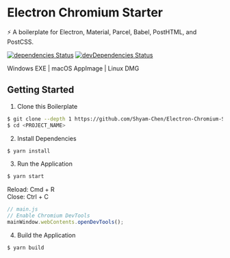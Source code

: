 # Electron Chromium Starter

:zap: A boilerplate for Electron, Material, Parcel, Babel, PostHTML, and PostCSS.

[![dependencies Status](https://david-dm.org/Shyam-Chen/Electron-Chromium-Starter/status.svg)](https://david-dm.org/Shyam-Chen/Electron-Chromium-Starter)
[![devDependencies Status](https://david-dm.org/Shyam-Chen/Electron-Chromium-Starter/dev-status.svg)](https://david-dm.org/Shyam-Chen/Electron-Chromium-Starter?type=dev)

Windows EXE | macOS AppImage | Linux DMG

## Getting Started

1. Clone this Boilerplate

```bash
$ git clone --depth 1 https://github.com/Shyam-Chen/Electron-Chromium-Starter.git <PROJECT_NAME>
$ cd <PROJECT_NAME>
```

2. Install Dependencies

```bash
$ yarn install
```

3. Run the Application

```bash
$ yarn start
```

Reload: Cmd + R <br>
Close: Ctrl + C

```js
// main.js
// Enable Chromium DevTools
mainWindow.webContents.openDevTools();
```

4. Build the Application

```bash
$ yarn build
```
